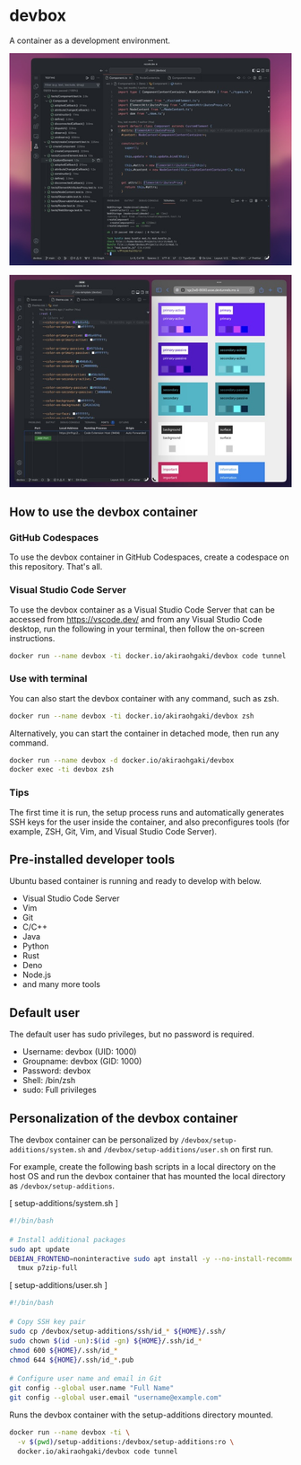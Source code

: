 # devbox

A container as a development environment.

![screenshot-01](images/screenshot-01.jpg)

![screenshot-02](images/screenshot-02.jpg)

## How to use the devbox container

### GitHub Codespaces

To use the devbox container in GitHub Codespaces, create a codespace on this repository.
That's all.

### Visual Studio Code Server

To use the devbox container as a Visual Studio Code Server that can be accessed from https://vscode.dev/ and from any Visual Studio Code desktop, run the following in your terminal, then follow the on-screen instructions.

```sh
docker run --name devbox -ti docker.io/akiraohgaki/devbox code tunnel
```

### Use with terminal

You can also start the devbox container with any command, such as zsh.

```sh
docker run --name devbox -ti docker.io/akiraohgaki/devbox zsh
```

Alternatively, you can start the container in detached mode, then run any command.

```sh
docker run --name devbox -d docker.io/akiraohgaki/devbox
docker exec -ti devbox zsh
```

### Tips

The first time it is run, the setup process runs and automatically generates SSH keys for the user inside the container, and also preconfigures tools (for example, ZSH, Git, Vim, and Visual Studio Code Server).

## Pre-installed developer tools

Ubuntu based container is running and ready to develop with below.

- Visual Studio Code Server
- Vim
- Git
- C/C++
- Java
- Python
- Rust
- Deno
- Node.js
- and many more tools

## Default user

The default user has sudo privileges, but no password is required.

- Username: devbox (UID: 1000)
- Groupname: devbox (GID: 1000)
- Password: devbox
- Shell: /bin/zsh
- sudo: Full privileges

## Personalization of the devbox container

The devbox container can be personalized by `/devbox/setup-additions/system.sh` and `/devbox/setup-additions/user.sh` on first run.

For example, create the following bash scripts in a local directory on the host OS and run the devbox container that has mounted the local directory as `/devbox/setup-additions`.

[ setup-additions/system.sh ]

```bash
#!/bin/bash

# Install additional packages
sudo apt update
DEBIAN_FRONTEND=noninteractive sudo apt install -y --no-install-recommends \
  tmux p7zip-full
```

[ setup-additions/user.sh ]

```bash
#!/bin/bash

# Copy SSH key pair
sudo cp /devbox/setup-additions/ssh/id_* ${HOME}/.ssh/
sudo chown $(id -un):$(id -gn) ${HOME}/.ssh/id_*
chmod 600 ${HOME}/.ssh/id_*
chmod 644 ${HOME}/.ssh/id_*.pub

# Configure user name and email in Git
git config --global user.name "Full Name"
git config --global user.email "username@example.com"
```

Runs the devbox container with the setup-additions directory mounted.

```sh
docker run --name devbox -ti \
  -v $(pwd)/setup-additions:/devbox/setup-additions:ro \
  docker.io/akiraohgaki/devbox code tunnel
```
